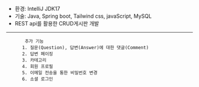 - 환경: IntelliJ JDK17
- 기술: Java, Spring boot, Tailwind css, javaScript, MySQL
- REST api를 활용한 CRUD게시판 개발

- ---
           추가 기능
          1. 질문(Question), 답변(Answer)에 대한 댓글(Comment)
          2. 답변 페이징 
          3. 카테고리 
          4. 회원 프로필
          5. 이메일 전송을 통한 비밀번호 변경
          6. 소셜 로그인 
